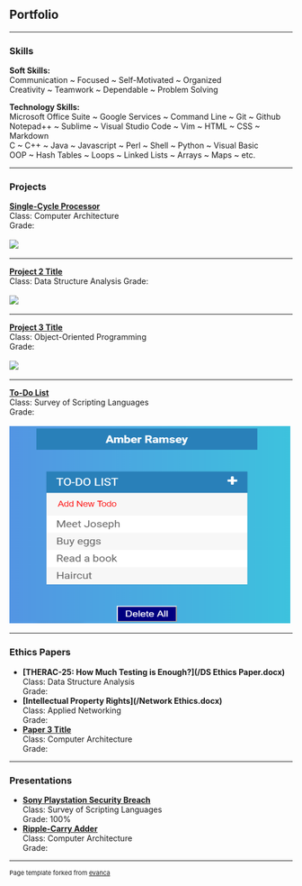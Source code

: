 ## **Portfolio**

---

### **Skills**

**Soft Skills:**  
Communication ~ Focused ~ Self-Motivated ~ Organized  
Creativity ~ Teamwork ~ Dependable ~ Problem Solving  
  
**Technology Skills:**  
Microsoft Office Suite ~ Google Services ~ Command Line ~ Git ~ Github  
Notepad++ ~ Sublime ~ Visual Studio Code ~ Vim ~ HTML ~ CSS ~ Markdown  
C ~ C++ ~ Java ~ Javascript ~ Perl ~ Shell ~ Python ~ Visual Basic   
OOP ~ Hash Tables ~ Loops ~ Linked Lists ~ Arrays ~ Maps ~ etc.  
  
---

### **Projects**

**[Single-Cycle Processor](/sample_page)**  
Class: Computer Architecture  
Grade:  
<br>
<img src="images/dummy_thumbnail.jpg?raw=true"/>

---
**[Project 2 Title](/pdf/sample_presentation.pdf)**  
Class: Data Structure Analysis
Grade:  
<br>
<img src="images/dummy_thumbnail.jpg?raw=true"/>

---
**[Project 3 Title](http://example.com/)**  
Class: Object-Oriented Programming  
Grade:  
<br>
<img src="images/dummy_thumbnail.jpg?raw=true"/>

---

**[To-Do List](https://codepen.io/amber-ramsey/pen/yLLZRaK)**  
Class: Survey of Scripting Languages  
Grade:  
<br>
<img src="images/scripting portfolio pic.PNG?raw=true" width="500" height="350"/>

---

### **Ethics Papers**

- **[THERAC-25: How Much Testing is Enough?](/DS Ethics Paper.docx)**  
  Class: Data Structure Analysis  
  Grade:  
- **[Intellectual Property Rights](/Network Ethics.docx)**  
  Class: Applied Networking  
  Grade:  
- **[Paper 3 Title](http://example.com/)**  
  Class: Computer Architecture  
  Grade:  

---

### **Presentations**

- **[Sony Playstation Security Breach](https://youtu.be/esssEReJ99c)**  
  Class: Survey of Scripting Languages  
  Grade: 100%  
- **[Ripple-Carry Adder](https://docs.google.com/presentation/d/1y-fy4Q30TYP0nPdgUIFEvORarMUUWeNnUso3PKB4f30/edit?usp=sharing)**  
  Class: Computer Architecture  
  Grade:  

---

<p style="font-size:11px">Page template forked from <a href="https://github.com/evanca/quick-portfolio">evanca</a></p>
<!-- Remove above link if you don't want to attibute -->
